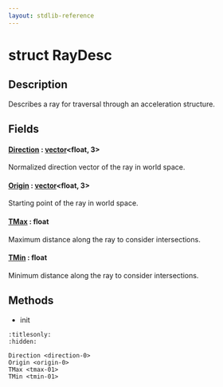 ```yaml
---
layout: stdlib-reference
---
```


# struct RayDesc

## Description

Describes a ray for traversal through an acceleration structure.


## Fields

####  <a id="decl-Direction"></a>[Direction](direction-0.html) : [vector](../vector/index.html)\<float, 3\>
Normalized direction vector of the ray in world space.

####  <a id="decl-Origin"></a>[Origin](origin-0.html) : [vector](../vector/index.html)\<float, 3\>
Starting point of the ray in world space.

####  <a id="decl-TMax"></a>[TMax](tmax-01.html) : float
Maximum distance along the ray to consider intersections.

####  <a id="decl-TMin"></a>[TMin](tmin-01.html) : float
Minimum distance along the ray to consider intersections.


## Methods

* init


```{toctree}
:titlesonly:
:hidden:

Direction <direction-0>
Origin <origin-0>
TMax <tmax-01>
TMin <tmin-01>
```
